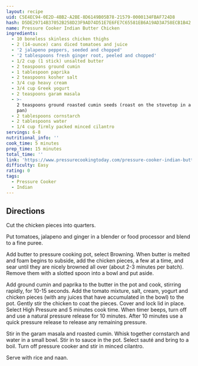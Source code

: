 ```yaml
---
layout: recipe
uid: C5E4EC94-0E2D-4BB2-A2BE-8D6149B05B78-21579-0000134FBAF724D8
hash: D5DE29714B37052B258D23F9AD74D51E7E6FE7C65581EB6A19AD3A758ECB1B42
name: Pressure Cooker Indian Butter Chicken
ingredients:
  - 10 boneless skinless chicken thighs
  - 2 (14-ounce) cans diced tomatoes and juice
  - '2 jalapeno peppers, seeded and chopped'
  - '2 tablespoons fresh ginger root, peeled and chopped'
  - 1/2 cup (1 stick) unsalted butter
  - 2 teaspoons ground cumin
  - 1 tablespoon paprika
  - 2 teaspoons kosher salt
  - 3/4 cup heavy cream
  - 3/4 cup Greek yogurt
  - 2 teaspoons garam masala
  - >-
    2 teaspoons ground roasted cumin seeds (roast on the stovetop in a small
    pan)
  - 2 tablespoons cornstarch
  - 2 tablespoons water
  - 1/4 cup firmly packed minced cilantro
servings: 6-8
nutritional_info: ''
cook_time: 5 minutes
prep_time: 15 minutes
total_time: ''
link: 'https://www.pressurecookingtoday.com/pressure-cooker-indian-butter-chicken/'
difficulty: Easy
rating: 0
tags:
  - Pressure Cooker
  - Indian
---
```


## Directions

Cut the chicken pieces into quarters.

Put tomatoes, jalapeno and ginger in a blender or food processor and blend to a fine puree.

Add butter to pressure cooking pot, select Browning. When butter is melted and foam begins to subside, add the chicken pieces, a few at a time, and sear until they are nicely browned all over (about 2-3 minutes per batch). Remove them with a slotted spoon into a bowl and put aside.

Add ground cumin and paprika to the butter in the pot and cook, stirring rapidly, for 10-15 seconds. Add the tomato mixture, salt, cream, yogurt and chicken pieces (with any juices that have accumulated in the bowl) to the pot. Gently stir the chicken to coat the pieces. Cover and lock lid in place. Select High Pressure and 5 minutes cook time. When timer beeps, turn off and use a natural pressure release for 10 minutes. After 10 minutes use a quick pressure release to release any remaining pressure.

Stir in the garam masala and roasted cumin. Whisk together cornstarch and water in a small bowl. Stir in to sauce in the pot. Select sauté and bring to a boil. Turn off pressure cooker and stir in minced cilantro.

Serve with rice and naan.
